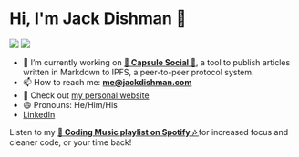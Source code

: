 # Hi, I'm Jack Dishman 👋

<a href="https://www.linkedin.com/in/jackdishman/"><img src="https://img.shields.io/badge/-LinkedIn-0077B5?style=flat&logo=Linkedin&logoColor=white"/></a>
<a href="https://www.twitter.com/jackdishman"><img src="https://img.shields.io/twitter/follow/jackdishman?style=social" /></a>

- 🔭 I’m currently working on **[💊 Capsule Social 🌱](https://capsule.social)**, a tool to publish articles written in Markdown to IPFS, a peer-to-peer protocol system.
- 📫 How to reach me: **me@jackdishman.com**
- 📃 Check out [my personal website](http://www.jackdishman.com/)
- 😄 Pronouns: He/Him/His
- [LinkedIn](https://linkedin.com/in/jackdishman)

Listen to my **[🎵 Coding Music playlist on Spotify 🎶 ](https://open.spotify.com/playlist/6orEm9x8lSgReEia060yCM?si=2ffc6a6a3abc4c04)** for increased focus and cleaner code, or your time back!

